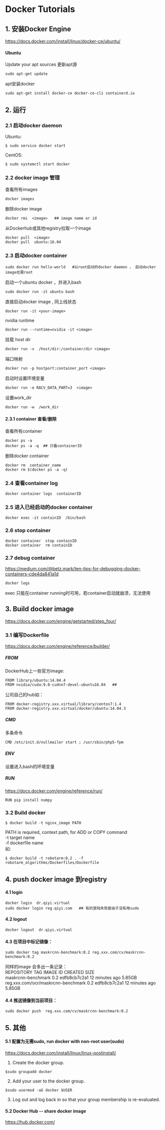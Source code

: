 # Docker Tutorials

## 1. 安装Docker Engine
https://docs.docker.com/install/linux/docker-ce/ubuntu/

#### Ubuntu
Update your apt sources 更新apt源
```
sudo apt-get update
```
apt安装docker
```
sudo apt-get install docker-ce docker-ce-cli containerd.io
```



## 2. 运行
### 2.1 启动docker daemon 
Ubuntu:
```
$ sudo service docker start
```
CentOS:
```
$ sudo systemctl start docker
```

### 2.2 docker image 管理
查看所有images
```
docker images
```
删除docker image
```
docker rmi  <image>   ## image name or id
```
从Dockerhub或其他registry拉取一个image
```
docker pull  <image>  
docker pull  ubuntu:16.04
```
### 2.3 启动docker container
```
sudo docker run hello-world   #以root启动的docker daemon ， 启动docker image也需root 
```
启动一个ubuntu docker ，并进入bash
```
sudo docker run -it ubuntu bash
```
直接启动docker image , 同上线状态
```
docker run -it <your-image>
```
nvidia runtime
```
docker run --runtime=nvidia -it <image>
```
挂载 host dir
```
docker run -v  /host/dir:/container/dir <image>
```
端口映射
```
docker run -p hostport:container_port <image>
```
启动时设置环境变量
```
docker run -e RACV_DATA_PART=3  <image>
```
设置work_dir
```
docker run -w  /work_dir
```

#### 2.3.1 container 查看/删除
查看所有container
```
docker ps -a
docker ps -a -q  ## 只看containerID
```
删除docker container
```
docker rm  container_name
docker rm $(docker ps -a -q)
```
### 2.4 查看container log
```
docker container logs  containerID
```
### 2.5 进入已经启动的docker container
```
docker exec -it containID  /bin/bash
```
### 2.6 stop container
```
docker container  stop containID
docker container  rm containID
```
### 2.7 debug container 
https://medium.com/@betz.mark/ten-tips-for-debugging-docker-containers-cde4da841a1d
```
docker logs 
```
exec 只能在container running时可用，若container启动就崩溃，无法使用



## 3. Build docker image 
https://docs.docker.com/engine/getstarted/step_four/

### 3.1 编写Dockerfile
https://docs.docker.com/engine/reference/builder/

##### FROM
DockerHub上一些官方image:
```
FROM library/ubuntu:14.04.4                                     
FROM nvidia/cuda:9.0-cudnn7-devel-ubuntu16.04   ##
```
公司自己的hub如：
```
FROM docker-registry.xxx.virtual/library/centos7:1.4
FROM docker-registry.xxx.virtual/docker/ubuntu:14.04.3
```
##### CMD
多条命令   
```
CMD /etc/init.d/nullmailer start ; /usr/sbin/php5-fpm
```
##### ENV
设置进入bash的环境变量

##### RUN
https://docs.docker.com/engine/reference/run/
```
RUN pip install numpy
```

### 3.2 Build docker 
```
$ docker build -t nginx_image PATH
```
PATH is required,  context path, for ADD or COPY command    
-t  target name     
-f  dockerfile  name    
如:    
```
$ docker build -t robotarm:0.2 . -f robotarm_algorithms/Dockerfiles/Dockerfile
```

## 4. push docker image 到registry

#### 4.1 login
```
docker login  dr.qiyi.virtual
sudo docker login reg.qiyi.com   ## 有的登陆失败是由于没有用sudo
```
#### 4.2 logout
```
docker logout  dr.qiyi.virtual
```
#### 4.3 在项目中标记镜像：
```
sudo docker tag maskrcnn-benchmark:0.2 reg.xxx.com/cv/maskrcnn-benchmark:0.2
```
同样的image 会多出一条记录：     
REPOSITORY                           TAG                            IMAGE ID            CREATED             SIZE    
maskrcnn-benchmark                   0.2                            edfb8cb7c2a1        12 minutes ago      5.85GB    
reg.xxx.com/ocr/maskrcnn-benchmark   0.2                            edfb8cb7c2a1        12 minutes ago      5.85GB    

#### 4.4 推送镜像到当前项目：
```
sudo docker push  reg.xxx.com/cv/maskrcnn-benchmark:0.2
```

## 5. 其他 
#### 5.1 配置为无需sudo, run docker with non-root user(sudo)
https://docs.docker.com/install/linux/linux-postinstall/


1. Create the docker group.
```
$sudo groupadd docker
```
2. Add your user to the docker group.
```
$sudo usermod -aG docker $USER
```
3. Log out and log back in so that your group membership is re-evaluated.

#### 5.2 Docker Hub  -- share docker image
https://hub.docker.com/

